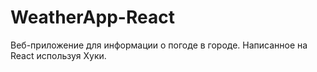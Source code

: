 # WeatherApp-React
Веб-приложение для информации о погоде в городе. Написанное на React используя Хуки.

